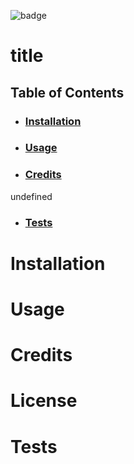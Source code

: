 ![badge](https://img.shields.io/badge/license-Apache-green)
  # title
  
  ## 
  
  > 

  ## Table of Contents
  - ### [Installation](#Installation)
  - ### [Usage](#Usage)
  - ### [Credits](#Credits)
  undefined
  - ### [Tests](#Tests)

  # Installation
    

  # Usage
    

  # Credits
    

  # License
  

  # Tests
    
